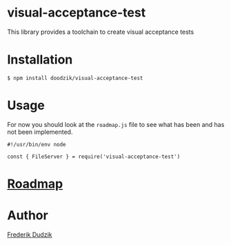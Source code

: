 # visual-acceptance-test

This library provides a toolchain to create visual acceptance tests

# Installation

```
$ npm install doodzik/visual-acceptance-test
```

# Usage

For now you should look at the `roadmap.js` file to see what has been and has not been implemented.

```
#!/usr/bin/env node

const { FileServer } = require('visual-acceptance-test')
```

# [Roadmap](https://github.com/doodzik/visual-acceptance-test/projects/1)

# Author

[Frederik Dudzik](https://dudzik.co)
